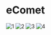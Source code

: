 # eComet
![1](https://github.com/Arhamch007/eComet/assets/115547005/da4fe809-f0c2-45e7-aebd-bf15221b9188)
![2](https://github.com/Arhamch007/eComet/assets/115547005/92e449d3-02f5-43aa-8146-2ff58ba8d07e)
![3](https://github.com/Arhamch007/eComet/assets/115547005/936403b5-bc4b-4a6f-95ad-2c766abe21cb)
![4](https://github.com/Arhamch007/eComet/assets/115547005/73473c27-4bae-44c0-a7c9-8b18253b0181)
